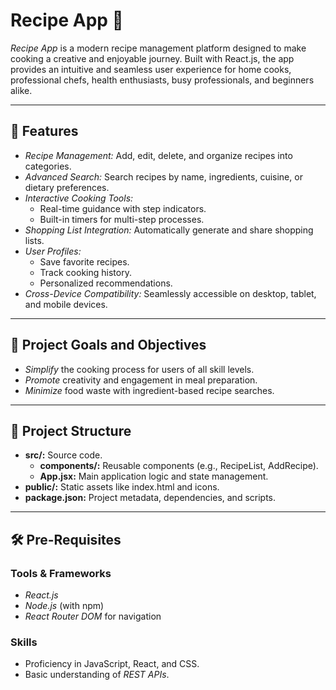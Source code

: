 # Recipe App 🍳

*Recipe App* is a modern recipe management platform designed to make cooking a creative and enjoyable journey. Built with React.js, the app provides an intuitive and seamless user experience for home cooks, professional chefs, health enthusiasts, busy professionals, and beginners alike.

---

## 🌟 Features

- *Recipe Management:* Add, edit, delete, and organize recipes into categories.
- *Advanced Search:* Search recipes by name, ingredients, cuisine, or dietary preferences.
- *Interactive Cooking Tools:*
  - Real-time guidance with step indicators.
  - Built-in timers for multi-step processes.
- *Shopping List Integration:* Automatically generate and share shopping lists.
- *User Profiles:*
  - Save favorite recipes.
  - Track cooking history.
  - Personalized recommendations.
- *Cross-Device Compatibility:* Seamlessly accessible on desktop, tablet, and mobile devices.

---

## 🎯 Project Goals and Objectives

- *Simplify* the cooking process for users of all skill levels.
- *Promote* creativity and engagement in meal preparation.
- *Minimize* food waste with ingredient-based recipe searches.

---

## 📁 Project Structure

- **src/:** Source code.
  - **components/:** Reusable components (e.g., RecipeList, AddRecipe).
  - **App.jsx:** Main application logic and state management.
- **public/:** Static assets like index.html and icons.
- **package.json:** Project metadata, dependencies, and scripts.

---

## 🛠 Pre-Requisites

### Tools & Frameworks
- *React.js*
- *Node.js* (with npm)
- *React Router DOM* for navigation

### Skills
- Proficiency in JavaScript, React, and CSS.
- Basic understanding of *REST APIs*.
